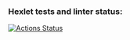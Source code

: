 ### Hexlet tests and linter status:
[![Actions Status](https://github.com/arnyulia/data-analytics-project-92/workflows/hexlet-check/badge.svg)](https://github.com/arnyulia/data-analytics-project-92/actions)